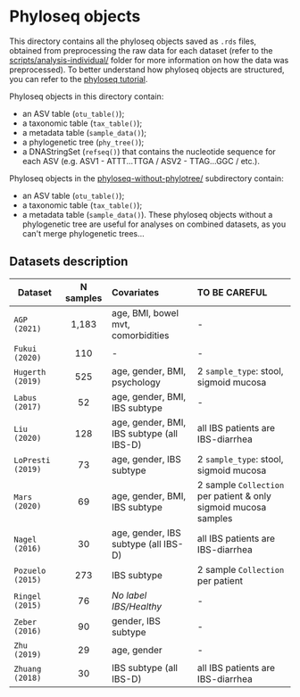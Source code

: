 # Phyloseq objects

This directory contains all the phyloseq objects saved as `.rds` files, obtained from preprocessing the raw data for each dataset (refer to the [scripts/analysis-individual/](../../scripts/analysis-individual/) folder for more information on how the data was preprocessed).
To better understand how phyloseq objects are structured, you can refer to the [phyloseq tutorial](https://joey711.github.io/phyloseq/import-data.html).

Phyloseq objects in this directory contain:
- an ASV table (`otu_table()`);
- a taxonomic table (`tax_table()`);
- a metadata table (`sample_data()`);
- a phylogenetic tree (`phy_tree()`);
- a DNAStringSet (`refseq()`) that contains the nucleotide sequence for each ASV (e.g. ASV1 - ATTT...TTGA / ASV2 - TTAG...GGC / etc.).

Phyloseq objects in the [phyloseq-without-phylotree/](./phyloseq-without-phylotree/) subdirectory contain:
- an ASV table (`otu_table()`);
- a taxonomic table (`tax_table()`);
- a metadata table (`sample_data()`).
These phyloseq objects without a phylogenetic tree are useful for analyses on combined datasets, as you can't merge phylogenetic trees...


## Datasets description

|     Dataset    | N samples |                  Covariates               |                        TO BE CAREFUL                           |
| -------------- | :-------: | :---------------------------------------- | :------------------------------------------------------------- |
|  `AGP (2021)`  |  1,183    |age, BMI, bowel mvt, comorbidities         |                    -                                           |
| `Fukui (2020)` |    110    |                    -                      |                    -                                           |
|`Hugerth (2019)`|    525    |age, gender, BMI, psychology               | 2 `sample_type`: stool, sigmoid mucosa                         |
| `Labus (2017)` |     52    |age, gender, BMI, IBS subtype              |                    -                                           |
|  `Liu (2020)`  |    128    |age, gender, BMI, IBS subtype (all IBS-D)  | all IBS patients are IBS-diarrhea                              |
|`LoPresti (2019)`|    73    |age, gender, IBS subtype                   | 2 `sample_type`: stool, sigmoid mucosa                         |
|  `Mars (2020)` |     69    |age, gender, BMI, IBS subtype              |2 sample `Collection` per patient & only sigmoid mucosa samples |
| `Nagel (2016)` |     30    |age, gender, IBS subtype (all IBS-D)       | all IBS patients are IBS-diarrhea                              |
|`Pozuelo (2015)`|    273    |IBS subtype                                | 2 sample `Collection` per patient                              |
|`Ringel (2015)` |     76    | _No label IBS/Healthy_                    |                    -                                           |
| `Zeber (2016)` |     90    |gender, IBS subtype                        |                    -                                           |
|  `Zhu (2019)`  |     29    |age, gender                                |                    -                                           |
|`Zhuang (2018)` |     30    |IBS subtype (all IBS-D)                    | all IBS patients are IBS-diarrhea                              |
